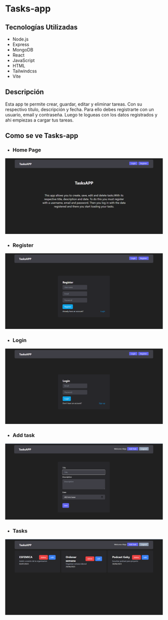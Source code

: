# Tasks-app

## Tecnologías Utilizadas

+ Node.js
+ Express
+ MongoDB
+ React
+ JavaScript
+ HTML
+ Tailwindcss
+ Vite


## Descripción

Esta app te permite crear, guardar, editar y eliminar tareas. Con su respectivo título, descripción y fecha. Para ello debes registrarte con un usuario, email y contraseña. Luego te logueas con los datos registrados y ahi empiezas a cargar tus tareas.

## Como se ve Tasks-app

+ ### Home Page

![Home Page](./img-Readme/task1.png)

+ ### Register

![Home Page](./img-Readme/task2.png)

+ ### Login

![Home Page](./img-Readme/task3.png)

+ ### Add task

![Home Page](./img-Readme/task4.png)

+ ### Tasks 

![Home Page](./img-Readme/task5.png)
